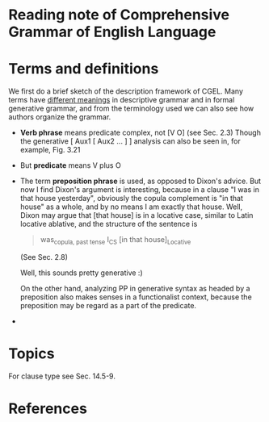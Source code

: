 Reading note of Comprehensive Grammar of English Language
======

# Terms and definitions

We first do a brief sketch of the description framework of CGEL. Many terms have [different meanings](../general-linguistics/methodology/grammar-focus.md#note-on-terminology) in 
descriptive grammar and in formal generative grammar, and from the terminology used we can also see how authors organize the grammar.

- **Verb phrase** means predicate complex, not [V O] (see Sec. 2.3) Though the generative [ Aux1 [ Aux2 ... ] ] analysis can also be seen in, for example, Fig. 3.21
- But **predicate** means V plus O
- The term **preposition phrase** is used, as opposed to Dixon's advice. But now I find Dixon's argument is 
  interesting, because in a clause "I was in that house yesterday", obviously the copula complement is "in that 
  house" as a whole, and by no means I am exactly that house. Well, Dixon may argue that [that house] is in a
  locative case, similar to Latin locative ablative, and the structure of the sentence is 
  > was<sub>copula, past tense</sub> I<sub>CS</sub> [in that house]<sub>Locative</sub> 

  (See Sec. 2.8) 

  Well, this sounds pretty generative :) 

  On the other hand, analyzing PP in generative syntax as headed by a preposition also makes senses in a functionalist context, because the preposition may be regard as a part of the predicate.
- 

# Topics

For clause type see Sec. 14.5-9.

# References

